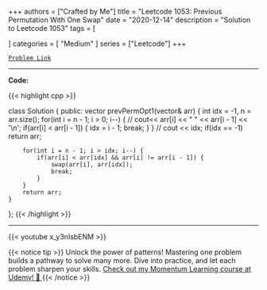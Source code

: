 
+++
authors = ["Crafted by Me"]
title = "Leetcode 1053: Previous Permutation With One Swap"
date = "2020-12-14"
description = "Solution to Leetcode 1053"
tags = [
    
]
categories = [
    "Medium"
]
series = ["Leetcode"]
+++



[`Problem Link`](https://leetcode.com/problems/previous-permutation-with-one-swap/description/)

---

**Code:**

{{< highlight cpp >}}

class Solution {
public:
    vector<int> prevPermOpt1(vector<int>& arr) {
        int idx = -1, n = arr.size();
        for(int i = n - 1; i > 0; i--) {
            // cout<< arr[i] << " " << arr[i - 1] << '\n';
            if(arr[i] < arr[i - 1]) {
                idx = i - 1;
                break;
            }
        }
        // cout << idx;
        if(idx == -1) return arr;

        for(int i = n - 1; i > idx; i--) {
            if(arr[i] < arr[idx] && arr[i] != arr[i - 1]) {
                swap(arr[i], arr[idx]);
                break;
            }
        }
        return arr;
    }
};
{{< /highlight >}}


---
{{< youtube x_y3nIsbENM >}}

{{< notice tip >}}
Unlock the power of patterns! Mastering one problem builds a pathway to solve many more. Dive into practice, and let each problem sharpen your skills. [Check out my Momentum Learning course at Udemy! 🚀 ](https://www.udemy.com/course/algorithms-and-data-structures-in-cpp/)
{{< /notice >}}

